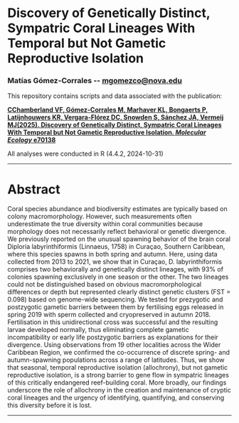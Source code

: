 
# Discovery of Genetically Distinct, Sympatric Coral Lineages With Temporal but Not Gametic Reproductive Isolation

### Matías Gómez-Corrales -- <mgomezco@nova.edu>

This repository contains scripts and data associated with the publication:

**[CChamberland VF, Gómez-Corrales M, Marhaver KL, Bongaerts P, Latijnhouwers KR, Vergara-Flórez DC, Snowden S, Sánchez JA, Vermeij MJ(2025). Discovery of Genetically Distinct, Sympatric Coral Lineages With Temporal but Not Gametic Reproductive Isolation. *Molecular Ecology* e70138](https://doi.org/10.1111/mec.70138)**

All analyses were conducted in R (4.4.2, 2024-10-31)

------------------------------------------------------------------------
# Abstract
Coral species abundance and biodiversity estimates are typically based on colony macromorphology. However, such measurements often underestimate the true diversity within coral communities because morphology does not necessarily reflect behavioral or genetic divergence. We previously reported on the unusual spawning behavior of the brain coral Diploria labyrinthiformis (Linnaeus, 1758) in Curaçao, Southern Caribbean, where this species spawns in both spring and autumn. Here, using data collected from 2013 to 2021, we show that in Curaçao, D. labyrinthiformis comprises two behaviorally and genetically distinct lineages, with 93% of colonies spawning exclusively in one season or the other. The two lineages could not be distinguished based on obvious macromorphological differences or depth but represented clearly distinct genetic clusters (FST = 0.098) based on genome-wide sequencing. We tested for prezygotic and postzygotic gametic barriers between them by fertilising eggs released in spring 2019 with sperm collected and cryopreserved in autumn 2018. Fertilisation in this unidirectional cross was successful and the resulting larvae developed normally, thus eliminating complete gametic incompatibility or early life postzygotic barriers as explanations for their divergence. Using observations from 19 other localities across the Wider Caribbean Region, we confirmed the co-occurrence of discrete spring- and autumn-spawning populations across a range of latitudes. Thus, we show that seasonal, temporal reproductive isolation (allochrony), but not gametic reproductive isolation, is a strong barrier to gene flow in sympatric lineages of this critically endangered reef-building coral. More broadly, our findings underscore the role of allochrony in the creation and maintenance of cryptic coral lineages and the urgency of identifying, quantifying, and conserving this diversity before it is lost. 

------------------------------------------------------------------------
